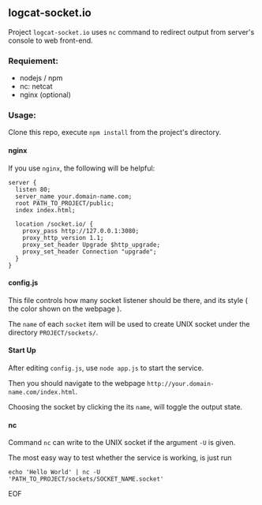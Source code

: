 logcat-socket.io
----

Project `logcat-socket.io` uses `nc` command to redirect output from server's console to web front-end.

### Requiement:

* nodejs / npm
* nc: netcat
* nginx (optional)

### Usage:

Clone this repo, execute `npm install` from the project's directory.


#### nginx

If you use `nginx`, the following will be helpful:

```
server {
  listen 80;
  server_name your.domain-name.com;
  root PATH_TO_PROJECT/public;
  index index.html;

  location /socket.io/ {
    proxy_pass http://127.0.0.1:3080;
    proxy_http_version 1.1;
    proxy_set_header Upgrade $http_upgrade;
    proxy_set_header Connection "upgrade";
  }
}
```

#### config.js

This file controls how many socket listener should be there, and its style ( the color shown on the webpage ).

The `name` of each `socket` item will be used to create UNIX socket under the directory `PROJECT/sockets/`.

#### Start Up

After editing `config.js`, use `node app.js` to start the service.

Then you should navigate to the webpage `http://your.domain-name.com/index.html`.

Choosing the socket by clicking the its `name`, will toggle the output state.

#### nc

Command `nc` can write to the UNIX socket if the argument `-U` is given.

The most easy way to test whether the service is working, is just run
```
echo 'Hello World' | nc -U 'PATH_TO_PROJECT/sockets/SOCKET_NAME.socket'
```

EOF

